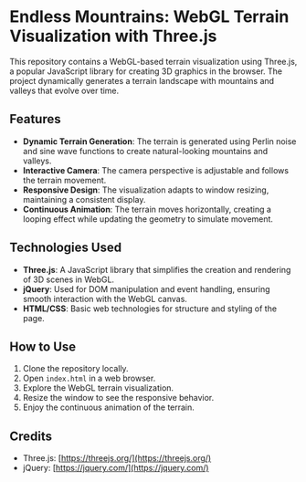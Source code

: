 # Endless Mountrains: WebGL Terrain Visualization with Three.js

This repository contains a WebGL-based terrain visualization using Three.js, a popular JavaScript library for creating 3D graphics in the browser. The project dynamically generates a terrain landscape with mountains and valleys that evolve over time.

## Features

- **Dynamic Terrain Generation**: The terrain is generated using Perlin noise and sine wave functions to create natural-looking mountains and valleys.
- **Interactive Camera**: The camera perspective is adjustable and follows the terrain movement.
- **Responsive Design**: The visualization adapts to window resizing, maintaining a consistent display.
- **Continuous Animation**: The terrain moves horizontally, creating a looping effect while updating the geometry to simulate movement.

## Technologies Used

- **Three.js**: A JavaScript library that simplifies the creation and rendering of 3D scenes in WebGL.
- **jQuery**: Used for DOM manipulation and event handling, ensuring smooth interaction with the WebGL canvas.
- **HTML/CSS**: Basic web technologies for structure and styling of the page.

## How to Use

1. Clone the repository locally.
2. Open `index.html` in a web browser.
3. Explore the WebGL terrain visualization.
4. Resize the window to see the responsive behavior.
5. Enjoy the continuous animation of the terrain.

## Credits

- Three.js: [https://threejs.org/](https://threejs.org/)
- jQuery: [https://jquery.com/](https://jquery.com/)
